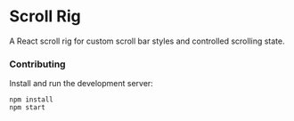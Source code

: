 # Scroll Rig

A React scroll rig for custom scroll bar styles and controlled scrolling state.

### Contributing

Install and run the development server:

```shell
npm install
npm start
```
